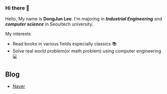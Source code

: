### Hi there 👋

Hello, My name is **DongJun Lee**. I'm majoring in __*Industrial Engineering*__ and __*computer science*__ in Seoultech university.

My interests
* Read books in various fields especially classics 📚
* Solve real world problem(or math problem) using computer engineering 💻



## Blog
* [Naver](https://blog.naver.com/superstring7)

